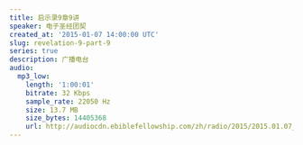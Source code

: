 ```yaml
---
title: 启示录9章9讲
speaker: 电子圣经团契
created_at: '2015-01-07 14:00:00 UTC'
slug: revelation-9-part-9
series: true
description: 广播电台
audio:
  mp3_low:
    length: '1:00:01'
    bitrate: 32 Kbps
    sample_rate: 22050 Hz
    size: 13.7 MB
    size_bytes: 14405368
    url: http://audiocdn.ebiblefellowship.com/zh/radio/2015/2015.01.07_EBF_-_Revelation_9_Part_9.mp3
---
```

